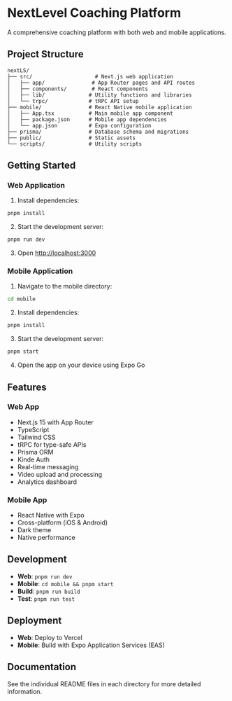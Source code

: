 # NextLevel Coaching Platform

A comprehensive coaching platform with both web and mobile applications.

## Project Structure

```
nextLS/
├── src/                    # Next.js web application
│   ├── app/               # App Router pages and API routes
│   ├── components/        # React components
│   ├── lib/              # Utility functions and libraries
│   └── trpc/             # tRPC API setup
├── mobile/               # React Native mobile application
│   ├── App.tsx           # Main mobile app component
│   ├── package.json      # Mobile app dependencies
│   └── app.json          # Expo configuration
├── prisma/               # Database schema and migrations
├── public/               # Static assets
└── scripts/              # Utility scripts
```

## Getting Started

### Web Application

1. Install dependencies:

```bash
pnpm install
```

2. Start the development server:

```bash
pnpm run dev
```

3. Open [http://localhost:3000](http://localhost:3000)

### Mobile Application

1. Navigate to the mobile directory:

```bash
cd mobile
```

2. Install dependencies:

```bash
pnpm install
```

3. Start the development server:

```bash
pnpm start
```

4. Open the app on your device using Expo Go

## Features

### Web App

- Next.js 15 with App Router
- TypeScript
- Tailwind CSS
- tRPC for type-safe APIs
- Prisma ORM
- Kinde Auth
- Real-time messaging
- Video upload and processing
- Analytics dashboard

### Mobile App

- React Native with Expo
- Cross-platform (iOS & Android)
- Dark theme
- Native performance

## Development

- **Web**: `pnpm run dev`
- **Mobile**: `cd mobile && pnpm start`
- **Build**: `pnpm run build`
- **Test**: `pnpm run test`

## Deployment

- **Web**: Deploy to Vercel
- **Mobile**: Build with Expo Application Services (EAS)

## Documentation

See the individual README files in each directory for more detailed information.
